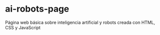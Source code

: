 # ai-robots-page
Página web básica sobre inteligencia artificial y robots creada con HTML, CSS y JavaScript
